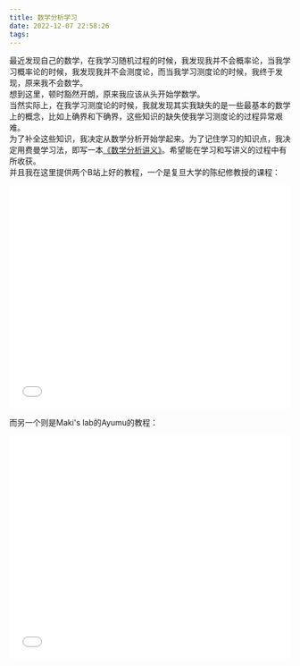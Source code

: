 ```yaml
---
title: 数学分析学习
date: 2022-12-07 22:58:26
tags:
---
```

<!-- # 数学分析学习 -->
最近发现自己的数学，在我学习随机过程的时候，我发现我并不会概率论，当我学习概率论的时候，我发现我并不会测度论，而当我学习测度论的时候，我终于发现，原来我不会数学。  
想到这里，顿时豁然开朗，原来我应该从头开始学数学。  
当然实际上，在我学习测度论的时候，我就发现其实我缺失的是一些最基本的数学上的概念，比如上确界和下确界，这些知识的缺失使我学习测度论的过程异常艰难。  
为了补全这些知识，我决定从数学分析开始学起来。为了记住学习的知识点，我决定用费曼学习法，即写一本[《数学分析讲义》](https://www.overleaf.com/read/pddprfvnrrkv)。希望能在学习和写讲义的过程中有所收获。  
并且我在这里提供两个B站上好的教程，一个是复旦大学的陈纪修教授的课程：  
<iframe src="//player.bilibili.com/player.html?aid=250927429&bvid=BV15v411g7VP&cid=420572250&page=1" scrolling="no" border="0" frameborder="" framespacing="0" allowfullscreen="true" width="100%" height="400px" > </iframe>   

而另一个则是Maki's lab的Ayumu的教程：  
<iframe src="//player.bilibili.com/player.html?aid=859119009&bvid=BV1BV4y1V71p&cid=861721399&page=1" scrolling="no" border="0" frameborder="no" framespacing="0" allowfullscreen="true" width="100%" height="400px" > </iframe>
